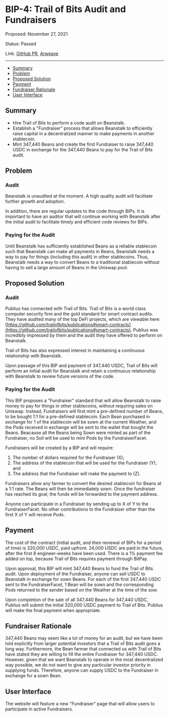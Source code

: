 # BIP-4: Trail of Bits Audit and Fundraisers

Proposed: November 27, 2021

Status: Passed

Link: [GitHub PR](https://github.com/BeanstalkFarms/Beanstalk/pull/9), [Arweave](https://arweave.net/Msk8Mbz7CPDN8vmQmMI8dtqCr4ydTZ8jN1jpPFqQ9lM)

---

- [Summary](#summary)
- [Problem](#problem)
- [Proposed Solution](#proposed-solution)
- [Payment](#payment)
- [Fundraiser Rationale](#fundraiser-rationale)
- [User Interface](#user-interface)
 
## Summary

- Hire Trail of Bits to perform a code audit on Beanstalk.
- Establish a "Fundraiser" process that allows Beanstalk to efficiently raise capital in a decentralized manner to make payments in another stablecoin.
- Mint 347,440 Beans and create the first Fundraiser to raise 347,440 USDC in exchange for the 347,440 Beans to pay for the Trail of Bits audit.

## Problem

### Audit

Beanstalk is unaudited at the moment.  A high quality audit will facilitate further growth and adoption.

In addition, there are regular updates to the code through BIPs. It is important to have an auditor that will continue working with Beanstalk after the initial audit to facilitate timely and efficient code reviews for BIPs.

### Paying for the Audit

Until Beanstalk has sufficiently established Beans as a reliable stablecoin such that Beanstalk can make all payments in Beans, Beanstalk needs a way to pay for things (including this audit) in other stablecoins. Thus, Beanstalk needs a way to convert Beans to a traditional stablecoin without having to sell a large amount of Beans in the Uniswap pool.

## Proposed Solution

### Audit

Publius has connected with Trail of Bits. Trail of Bits is a world class computer security firm and the gold standard for smart contract audits. They have audited many of the top DeFi projects, which are viewable here: [https://github.com/trailofbits/publications#smart-contracts](https://github.com/trailofbits/publications#smart-contracts). Publius was incredibly impressed by them and the audit they have offered to perform on Beanstalk. 

Trail of Bits has also expressed interest in maintaining a continuous relationship with Beanstalk.

Upon passage of this BIP and payment of 347,440 USDC, Trail of Bits will perform an initial audit for Beanstalk and retain a continuous relationship with Beanstalk to review future versions of the code. 

### Paying for the Audit

This BIP proposes a "Fundraiser" standard that will allow Beanstalk to raise money to pay for things in other stablecoins, without requiring sales on Uniswap. Instead, Fundraisers will first mint a pre-defined number of Beans, to be bought 1:1 for a pre-defined stablecoin. Each Bean purchased in exchange for 1 of the stablecoin will be sown at the current Weather, and the Pods received in exchange will be sent to the wallet that bought the Beans. Beacause all the Beans being Sown were minted as part of the Fundraiser, no Soil will be used to mint Pods by the FundraiserFacet. 

Fundraisers will be created by a BIP and will require:

1. The number of dollars required for the Fundraiser (X);
2. The address of the stablecoin that will be used for the Fundraiser (Y); and
3. The address that the Fundraiser will make the payment to (Z).

Fundraisers allow any farmer to convert the desired stablecoin for Beans at a 1:1 rate. The Beans will then be immediately sown. Once the fundraiser has reached its goal, the funds will be forwarded to the payment address.

Anyone can participate in a Fundraiser by sending up to X of Y to the FundraiserFacet. No other contributions to the Fundraiser other than the first X of Y will receive Pods. 

## Payment

The cost of the contract (initial audit, and then reviewal of BIPs for a period of time) is 320,000 USDC, paid upfront. 24,000 USDC are paid in the future, after the first 8 engineer-weeks have been used. There is a 1% payment fee added on top, because Trail of Bits requires payment through BitPay.

Upon approval, this BIP will mint 347,440 Beans to fund the Trail of Bits audit. Upon deployment of the Fundraiser, anyone can sell USDC to Beanstalk in exchange for sown Beans. For each of the first 347,440 USDC sent to the FundraiserFacet, 1 Bean will be sown and the corresponding Pods returned to the sender based on the Weather at the time of the sow.

Upon completion of the sale of all 347,440 Beans for 347,440 USDC, Publius will submit the initial 320,000 USDC payment to Trail of Bits. Publius will make the final payment when appropriate.

## Fundraiser Rationale

347,440 Beans may seem like a lot of money for an audit, but we have been told explicitly from larger potential investors that a Trail of Bits audit goes a long way. Furthermore, the Bean farmer that connected us with Trail of Bits have stated they are willing to fill the entire Fundraiser for 347,440 USDC. However, given that we want Beanstalk to operate in the most decentralized way possible, we do not want to give any particular investor priority in supplying funds. Therefore, anyone can supply USDC to the Fundraiser in exchange for a sown Bean. 

## User Interface

The website will feature a new "Fundraiser" page that will allow users to participate in active Fundraisers.